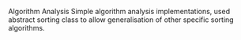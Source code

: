 Algorithm Analysis
Simple algorithm analysis implementations, used abstract sorting class to allow generalisation of other specific sorting algorithms.
